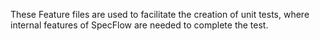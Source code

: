 ﻿These Feature files are used to facilitate the creation of unit tests, where internal features of SpecFlow are needed to complete the test.
